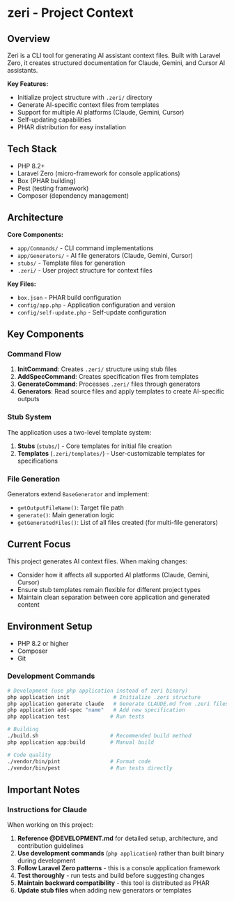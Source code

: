 # zeri - Project Context

## Overview
Zeri is a CLI tool for generating AI assistant context files. Built with Laravel Zero, it creates structured documentation for Claude, Gemini, and Cursor AI assistants.

**Key Features:**
- Initialize project structure with `.zeri/` directory
- Generate AI-specific context files from templates
- Support for multiple AI platforms (Claude, Gemini, Cursor)
- Self-updating capabilities
- PHAR distribution for easy installation

## Tech Stack
- PHP 8.2+
- Laravel Zero (micro-framework for console applications)
- Box (PHAR building)
- Pest (testing framework)
- Composer (dependency management)

## Architecture

**Core Components:**
- `app/Commands/` - CLI command implementations
- `app/Generators/` - AI file generators (Claude, Gemini, Cursor)
- `stubs/` - Template files for generation
- `.zeri/` - User project structure for context files

**Key Files:**
- `box.json` - PHAR build configuration
- `config/app.php` - Application configuration and version
- `config/self-update.php` - Self-update configuration

## Key Components

### Command Flow
1. **InitCommand**: Creates `.zeri/` structure using stub files
2. **AddSpecCommand**: Creates specification files from templates
3. **GenerateCommand**: Processes `.zeri/` files through generators
4. **Generators**: Read source files and apply templates to create AI-specific outputs

### Stub System
The application uses a two-level template system:
1. **Stubs** (`stubs/`) - Core templates for initial file creation
2. **Templates** (`.zeri/templates/`) - User-customizable templates for specifications

### File Generation
Generators extend `BaseGenerator` and implement:
- `getOutputFileName()`: Target file path
- `generate()`: Main generation logic
- `getGeneratedFiles()`: List of all files created (for multi-file generators)

## Current Focus
This project generates AI context files. When making changes:
- Consider how it affects all supported AI platforms (Claude, Gemini, Cursor)
- Ensure stub templates remain flexible for different project types
- Maintain clean separation between core application and generated content

## Environment Setup
- PHP 8.2 or higher
- Composer
- Git

### Development Commands
```bash
# Development (use php application instead of zeri binary)
php application init              # Initialize .zeri structure
php application generate claude   # Generate CLAUDE.md from .zeri files
php application add-spec "name"   # Add new specification
php application test             # Run tests

# Building
./build.sh                       # Recommended build method
php application app:build        # Manual build

# Code quality
./vendor/bin/pint                # Format code
./vendor/bin/pest                # Run tests directly
```

## Important Notes

### Instructions for Claude
When working on this project:

1. **Reference @DEVELOPMENT.md** for detailed setup, architecture, and contribution guidelines
2. **Use development commands** (`php application`) rather than built binary during development
3. **Follow Laravel Zero patterns** - this is a console application framework
4. **Test thoroughly** - run tests and build before suggesting changes
5. **Maintain backward compatibility** - this tool is distributed as PHAR
6. **Update stub files** when adding new generators or templates

